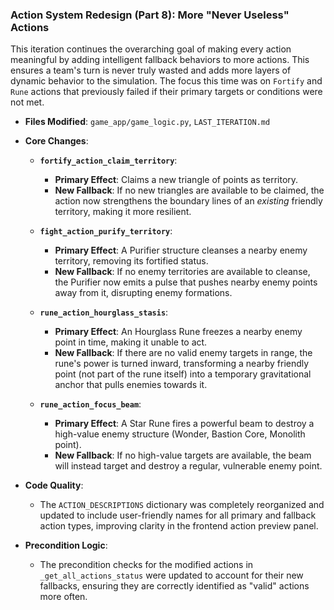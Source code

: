 ### Action System Redesign (Part 8): More "Never Useless" Actions

This iteration continues the overarching goal of making every action meaningful by adding intelligent fallback behaviors to more actions. This ensures a team's turn is never truly wasted and adds more layers of dynamic behavior to the simulation. The focus this time was on `Fortify` and `Rune` actions that previously failed if their primary targets or conditions were not met.

-   **Files Modified**: `game_app/game_logic.py`, `LAST_ITERATION.md`

-   **Core Changes**:
    -   **`fortify_action_claim_territory`**:
        -   **Primary Effect**: Claims a new triangle of points as territory.
        -   **New Fallback**: If no new triangles are available to be claimed, the action now strengthens the boundary lines of an *existing* friendly territory, making it more resilient.

    -   **`fight_action_purify_territory`**:
        -   **Primary Effect**: A Purifier structure cleanses a nearby enemy territory, removing its fortified status.
        -   **New Fallback**: If no enemy territories are available to cleanse, the Purifier now emits a pulse that pushes nearby enemy points away from it, disrupting enemy formations.

    -   **`rune_action_hourglass_stasis`**:
        -   **Primary Effect**: An Hourglass Rune freezes a nearby enemy point in time, making it unable to act.
        -   **New Fallback**: If there are no valid enemy targets in range, the rune's power is turned inward, transforming a nearby friendly point (not part of the rune itself) into a temporary gravitational anchor that pulls enemies towards it.

    -   **`rune_action_focus_beam`**:
        -   **Primary Effect**: A Star Rune fires a powerful beam to destroy a high-value enemy structure (Wonder, Bastion Core, Monolith point).
        -   **New Fallback**: If no high-value targets are available, the beam will instead target and destroy a regular, vulnerable enemy point.

-   **Code Quality**:
    -   The `ACTION_DESCRIPTIONS` dictionary was completely reorganized and updated to include user-friendly names for all primary and fallback action types, improving clarity in the frontend action preview panel.

-   **Precondition Logic**:
    -   The precondition checks for the modified actions in `_get_all_actions_status` were updated to account for their new fallbacks, ensuring they are correctly identified as "valid" actions more often.